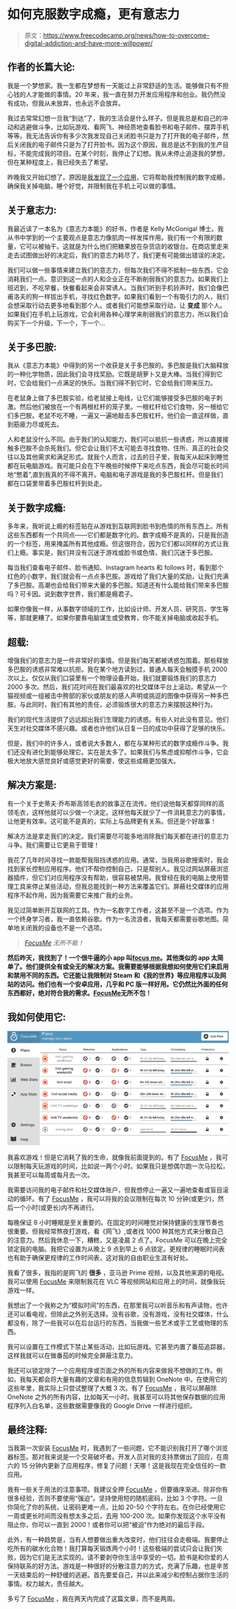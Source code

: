 # 如何克服数字成瘾，更有意志力

> 原文：<https://www.freecodecamp.org/news/how-to-overcome-digital-addiction-and-have-more-willpower/>

## 作者的长篇大论:

我是一个梦想家。我一生都在梦想有一天能过上非常舒适的生活。能够做只有不担心钱的人才能做的事情。20 年来，我一直在努力开发应用程序和创业。我仍然没有成功，但我从未放弃，也永远不会放弃。

我过去常常幻想一旦我“到达”了，我的生活会是什么样子。但是我总是和自己的冲动和逃避做斗争，比如玩游戏、看网飞、神经质地查看脸书和电子邮件、摆弄手机等等。我无法告诉你有多少次我发现自己关闭脸书只是为了打开我的电子邮件，然后关闭我的电子邮件只是为了打开脸书。因为这个原因，我总是达不到我的生产目标，不能完成我的项目。在某个时刻，我停止了幻想。我从未停止追逐我的梦想，但在某种程度上，我已经失去了希望。

昨晚我又开始幻想了。原因是[我发现了一个应用](https://focusme.com/?ref=37)，它将帮助我控制我的数字成瘾，确保我关掉电脑，睡个好觉，并限制我在手机上可以做的事情。

## 关于意志力:

我最近读了一本名为《意志力本能》的好书，作者是 Kelly McGonigal 博士。我从书中学到的一个主要观点是意志力像肌肉一样发挥作用。我们有一个有限的数量，它可以被抽干。这就是为什么他们把糖果放在杂货店的收银台。在商店里走来走去试图做出好的决定后，我们的意志力耗尽了，我们更有可能做出错误的决定。

我们可以做一些事情来建立我们的意志力，但每次我们不得不抵制一些东西，它会消耗我们一点。意识到这一点的人和企业正在不断削弱我们的意志力。如果我们上班迟到，不吃早餐，快餐看起来会非常诱人。当我们听到手机铃声时，我们会像巴甫洛夫的狗一样拔出手机，寻找红色数字。如果我们看到一个有吸引力的人，我们会想采取行动去更多地看到那个人。或者我们可能想采取行动，让 ****变成**** 那个人。如果我们在手机上玩游戏，它会利用各种心理学来削弱我们的意志力，所以我们会购买下一个升级，下一个，下一个…

## 关于多巴胺:

我从《意志力本能》中得到的另一个收获是关于多巴胺的。多巴胺是我们大脑释放的一种化学物质，因此我们会寻找奖励。它既是胡萝卜又是大棒。当我们得到它时，它会给我们一点满足的快乐。当我们得不到它时，它会给我们带来压力。

在老鼠身上做了多巴胺实验，给老鼠接上电线，让它们能够接受多巴胺的电子刺激。然后他们被放在一个有两根杠杆的笼子里。一根杠杆给它们食物，另一根给它们多巴胺。老鼠不吃不睡，一遍又一遍地敲击多巴胺杠杆。他们会一直这样做，直到筋疲力尽或死去。

人和老鼠没什么不同。由于我们的认知能力，我们可以抵抗一些诱惑，所以直接接触多巴胺不会杀死我们。但它会让我们不太可能去寻找食物、住所、真正的社会交往以及其他需求和满足形式。就我个人而言，过去的日子里，我每天从起床到睡觉都在玩电脑游戏。我可能只会在下午晚些时候停下来吃点东西，我会尽可能长时间地“憋着”,直到我真的不得不离开。电脑和电子游戏是我的多巴胺杠杆。但是我们都在口袋里带着多巴胺杠杆到处走。

## 关于数字成瘾:

多年来，我听说上瘾的标签贴在从游戏到互联网到脸书到色情的所有东西上。所有这些东西都有一个共同点——它们都是数字化的。数字成瘾不是真的，只是我创造的一个标签，用来掩盖所有其他成瘾。但这很符合，因为它们都以同样的方式让我们上瘾。事实是，我们并没有沉迷于游戏或脸书或色情，我们沉迷于多巴胺。

每当我们查看电子邮件、脸书通知、Instagram hearts 和 follows 时，看到那个红色的小数字，我们就会有一点点多巴胺。游戏给了我们大量的奖励，让我们充满了多巴胺。高潮也会给我们带来大量的多巴胺。知道还有什么能给我们带来多巴胺吗？可卡因。说到数字世界，我们都是瘾君子。

如果你像我一样，从事数字领域的工作，比如设计师、开发人员、研究员、学生等等，那就更糟了。如果你要靠电脑谋生或受教育，你不能关掉电脑或收起手机。

## 超载:

增强我们的意志力是一件非常好的事情。但是我们每天都被诱惑包围着。那些释放多巴胺的诱惑非常难以抗拒。我在某个地方读到过，普通人每天会触摸手机 2000 次以上。仅仅从我们口袋里有一个物理设备开始，我们就要锻炼我们的意志力 2000 多次。然后，我们花时间在我们最喜欢的社交媒体平台上滚动，希望从一个猫视频或一组被击中胯部的家伙或朋友的感人声明或挑逗的图像中获得另一种多巴胺。与此同时，我们有其他的责任，必须锻炼很大的意志力来摆脱这种行为。

我们的现代生活提供了远远超出我们生理能力的诱惑。有些人对此没有意见。他们天生对社交媒体不感兴趣。或者也许他们从日复一日的成功中获得了足够的快乐。

但是，我们中的许多人，或者说大多数人，都在与某种形式的数字成瘾作斗争。我们还没有进化到能够处理它。实在是太多了。如果我们与焦虑或抑郁作斗争，它会极大地放大感觉良好或感觉更好的需要，使这些成瘾更加强大。

## 解决方案是:

有一个关于史蒂夫·乔布斯高领毛衣的故事正在流传。他们说他每天都穿同样的高领毛衣，这样他就可以少做一个决定。这样他每天就少了一件消耗意志力的事情，让他更有效率。这可能不是真的，实际上与品牌更有关系。但还是个好故事！

解决方法是拿走我们的决定。我们需要尽可能多地消除我们每天都在进行的意志力斗争。我们需要让它更易于管理！

我花了几年时间寻找一款能帮我阻挡诱惑的应用。通常，当我用谷歌搜索时，我会找到家长控制应用程序。他们不帮你控制自己，只是帮别人。我见过网站屏蔽浏览器插件，但它们对应用程序没有帮助，很容易被禁用。我曾经在我的电脑上使用管理工具来停止某些活动，但我总能找到一种方法来覆盖它们。屏蔽社交媒体的应用程序不起作用，因为我需要它来推广我的业务。

我见过简单断开互联网的工具。作为一名数字工作者，这甚至不是一个选项。作为一个终身学习者，我一直依赖谷歌。作为一名流浪者，我每天都需要谷歌地图。简单地关闭我的设备也不是一个选项。

> *[FocusMe](https://focusme.com/?ref=37) 无所不能！*

****然后昨天，我找到了！一个很牛逼的小 app 叫****[****focus me****](https://focusme.com/?ref=37)****。其他类似的 app 太简单了。他们提供全有或全无的解决方案。我需要能够根据我想如何使用它们来启用和禁用不同的东西。它还能让我限制对 Steam 和《我的世界》等应用程序以及网站的访问。他们也有一个安卓应用，几乎和 PC 版一样好用。它仍然比外面的任何东西都好，绝对符合我的需求。****[****FocusMe****](https://focusme.com/?ref=37)****无所不包！****

## 我如何使用它:

![focusme](img/8f1f27a9607da27984ed61f4ae965528.png)

我喜欢游戏！但是它消耗了我的生命，就像我前面提到的。有了 [FocusMe](https://focusme.com/?ref=37) ，我可以限制每天玩游戏的时间，比如说一两个小时。如果我只是想偶尔跑一次马拉松，我甚至可以每周或每月去一次。

我需要访问我的电子邮件和社交媒体账户，但我想停止一遍又一遍地查看或盲目滚动的循环。有了 [FocusMe](https://focusme.com/?ref=37) ，我可以将我的会议限制在每次 10 分钟(或更少)，然后一个小时(或更长)内不再进行。

每晚保证 8 小时睡眠是至关重要的。在固定的时间睡觉对保持健康的生理节奏也很重要。但我经常熬夜打游戏，看《网飞》,或者找 1000 种其他方式来分散自己的注意力。然后我休息一下，糟糕，又是凌晨 2 点了。FocusMe 可以在晚上完全锁定我的电脑。我把它设置为从晚上 9 点到早上 6 点锁定。更规律的睡眠时间表也有助于确保更规律的工作时间表，这对我的自由职业生涯有好处。

我看了很多，我指的是网飞的 ****很多**** ，亚马逊 Prime 视频，以及其他来源的电视。我可以使用 [FocusMe](https://focusme.com/?ref=37) 来限制我花在 VLC 等视频网站和应用上的时间，就像我玩游戏一样。

我想出了一个我称之为“模拟时间”的东西，在那里我可以听音乐和有声读物，也许还可以看电视，但除此之外别无选择。没有谷歌，没有游戏，没有社交媒体，什么都没有，除了一些我可以在后台运行的东西，当我做一些艺术或手工艺或物理的东西。

我可以设置在工作模式下禁止某些活动，比如玩游戏。它甚至内置了番茄追踪器，这样我就可以在做番茄的时候完全屏蔽注意力。

我还可以锁定除了一个应用程序或页面之外的所有内容来做我不想做的工作。例如，我每天都会将大量有趣的文章和有用的信息剪辑到 OneNote 中。在使用它的这些年里，我实际上只尝试整理了大概 3 次。有了 [FocusMe](https://focusme.com/?ref=37) ，我可以屏蔽除 OneNote 之外的所有内容，比如每天一小时。我甚至可以将其他保存数据的应用程序列入白名单，这些数据需要像我的 Google Drive 一样进行组织。

## 最终注释:

当我第一次安装 [FocusMe](https://focusme.com/?ref=37) 时，我遇到了一些问题，它不能识别我打开了哪个浏览器标签。那对我来说是一个交易破坏者。开发人员对我的支持票做出了回应，在周六的 15 分钟内更新了应用程序，修复了问题！天哪！这是我现在完全信任的一款应用。

我有一些关于用法的注意事项。我建议全押 [FocusMe](https://focusme.com/?ref=37) ，但要循序渐进。除非你有很多经验，否则不要使用“强迫”。坚持使用短的随机密码，比如 3 个字符。一旦你简化了你的系统，让密码更难一点，比如 20-50 个字符左右。在你已经使用它一周或更长时间而没有想太多之后，去用 100-200 次。如果你发现这个水平没有阻止你，你可以一直到 2000！或者你可以把“被迫”作为绝对的最后手段。

此外，有一种趋势是，当有人想要做出重大改变时，他们往往会走极端。我要停止吃所有的碳水化合物！我打算每天锻炼两个小时！这些极端的尝试只会让我们失败，因为它们是无法实现的。请不要剥夺你生活中享受的一切。脸书是和你爱的人保持联系的好方法。游戏是一种很好的分散注意力的方式，充满了乐趣，也是辛苦一天结束后的一种舒缓的逃避。首先要爱自己，并以此来减少和控制占据你生活的事情。权力越大，责任越大。

多亏了 [FocusMe](https://focusme.com/?ref=37) ，我在两天内完成了这篇文章，而不是两周。